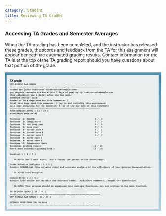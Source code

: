 ```yaml
---
category: Student
title: Reviewing TA Grades
---
```


### Accessing TA Grades and Semester Averages

When the TA grading has been completed, and the instructor has
released these grades, the scores and feedback from the TA for this
assignment will appear beneath the automated grading results.  Contact
information for the TA is at the top of the TA grading report should
you have questions about that portion of the grade.

![](/images/TAgradereport.png)